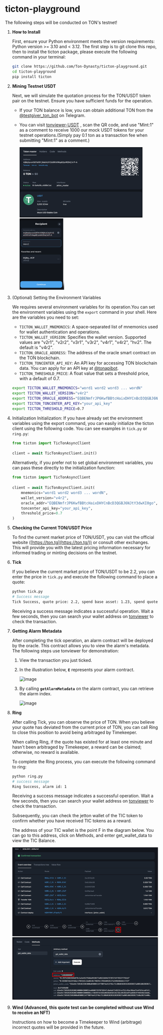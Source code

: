 # ticton-playground
The following steps will be conducted on TON's testnet!

1. **How to Install**
    
    First, ensure your Python environment meets the version requirements: Python version >= 3.10 and < 3.12. The first step is to git clone this repo, then to install the ticton package, please execute the following command in your terminal:
    
    ```bash
    git clone https://github.com/Ton-Dynasty/ticton-playground.git
    cd ticton-playground
    pip install ticton
    ```
    
2. **Mining Testnet USDT**
    
    Next, we will simulate the quotation process for the TON/USDT token pair on the testnet. Ensure you have sufficient funds for the operation. 
    
    - If your TON balance is low, you can obtain additional TON from the [@testgiver_ton_bot](https://t.me/testgiver_ton_bot) on Telegram.
    - You can visit [tonviewer-USDT](https://testnet.tonviewer.com/EQBqSpvo4S87mX9tjHaG4zhYZeORhVhMapBJpnMZ64jhrEQK) , scan the QR code, and use "Mint:1" as a comment to receive 1000 our mock USDT tokens for your testnet operations.(Simply pay 0.1 ton as a transaction fee when submitting "Mint:1" as a comment.)
  
        <img src="images/usdt.png" height="231">
        <img src="images/mint.png" width="149">
3. (Optional) Setting the Environment Variables
    
    We requires several environment variables for its operation.You can set the environment variables using the `export` command in your shell. Here are the variables you need to set:
    
    - `TICTON_WALLET_MNEMONICS`: A space-separated list of mnemonics used for wallet authentication and operations.
    - `TICTON_WALLET_VERSION`: Specifies the wallet version. Supported values are "v2r1", "v2r2", "v3r1", "v3r2", "v4r1", "v4r2", "hv2". The default is "v4r2".
    - `TICTON_ORACLE_ADDRESS`: The address of the oracle smart contract on the TON blockchain.
    - `TICTON_TONCENTER_API_KEY`: An API key for accessing TON blockchain data. You can apply for an API key at [@tonapibot](https://t.me/tonapibot).
    - `TICTON_THRESHOLD_PRICE`: A float value that sets a threshold price, with a default of 0.7.
    
    ```bash
    export TICTON_WALLET_MNEMONICS="word1 word2 word3 ... wordN"
    export TICTON_WALLET_VERSION="v4r2"
    export TICTON_ORACLE_ADDRESS="EQBENmfrJP6KwfBBtcHaixDHYCnBcD3QGBJ6NJtY3dwXI0go"
    export TICTON_TONCENTER_API_KEY="your_api_key"
    export TICTON_THRESHOLD_PRICE=0.7
    ```
    
4. Initialization
Initialization: If you have already set the environment variables using the export command, you can easily initialize the ticton client using the following code. You can see examples in `tick.py` or `ring.py`:
    
    ```python
    from ticton import TicTonAsyncClient
    
    client = await TicTonAsyncClient.init()
    
    ```
    
    Alternatively, if you prefer not to set global environment variables, you can pass these directly to the initialization function:
    
    ```python
    from ticton import TicTonAsyncClient
    
    client = await TicTonAsyncClient.init(
        mnemonics="word1 word2 word3 ... wordN",
        wallet_version="v4r2",
        oracle_addr="EQBENmfrJP6KwfBBtcHaixDHYCnBcD3QGBJ6NJtY3dwXI0go",
        toncenter_api_key="your_api_key",
        threshold_price=0.7
    )

    ```
    
1. **Checking the Current TON/USDT Price**
    
    To find the current market price of TON/USDT, you can visit the official website ([https://ton.tg](https://ton.tg/)) or consult other exchanges. This will provide you with the latest pricing information necessary for informed trading or minting decisions on the testnet.
    
2. **Tick**
    
    If you believe the current market price of TON/USDT to be 2.2, you can enter the price in `tick.py` and execute the following command to place a quote:
    ```bash
    python tick.py
    # Success message
    Tick Success, quote price: 2.2, spend base asset: 1.23, spend quote asset: 2.2
    ```
    
    Receiving a success message indicates a successful operation. Wait a few seconds, then you can search your wallet address on [tonviewer](https://testnet.tonviewer.com/) to check the transaction.
    
3. **Getting Alarm Metadata**
    
    After completing the tick operation, an alarm contract will be deployed by the oracle. This contract allows you to view the alarm's metadata. The following steps use tonviewer for demonstration:
    
    1. View the transaction you just ticked.
    2. In the illustration below, **`E`** represents your alarm contract.
        
        ![image](https://github.com/Ton-Dynasty/ticton-playground/assets/36180214/b9b3583c-2f6b-4b54-9120-5ba58a9e684d)

        
    3. By calling **`getAlarmMetadata`** on the alarm contract, you can retrieve the alarm index.
        
        ![image](https://github.com/Ton-Dynasty/ticton-playground/assets/36180214/32cfc116-700c-4529-ad3c-cdd73c221807)

        
4. **Ring**
    
        
    After calling Tick, you can observe the price of TON. When you believe your quote has deviated from the current price of TON, you can call Ring to close this position to avoid being arbitraged by Timekeeper. 
    
    When calling Ring, if the quote has existed for at least one minute and hasn't been arbitraged by Timekeeper, a reward can be claimed; otherwise, no reward is available.
    
    To complete the Ring process, you can execute the following command to ring:
    
    ```bash
    python ring.py
    # success message
    Ring Success, alarm id: 1
    ```
    
    Receiving a success message indicates a successful operation. Wait a few seconds, then you can search your wallet address on [tonviewer](https://testnet.tonviewer.com/) to check the transaction.
    
    
    Subsequently, you can check the jetton wallet of the TIC token to confirm whether you have received TIC tokens as a reward. 
    
    The address of your TIC wallet is the point F in the diagram below. You can go to this address, click on Methods, and enter get_wallet_data to view the TIC Balance.

    <img src="images/tic.jpg">
    <img src="images/bal.jpg">
    
5. **Wind (Advanced, this quote test can be completed without use Wind to receive an NFT)**
   
    Instructions on how to become a Timekeeper to Wind (arbitrage) incorrect quotes will be provided in the future.